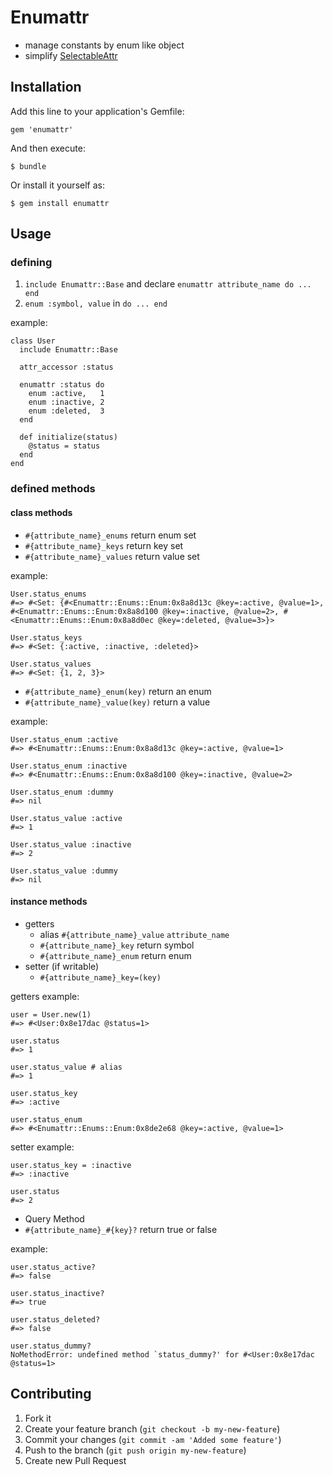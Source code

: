 # Enumattr

* manage constants by enum like object
* simplify [SelectableAttr](https://github.com/akm/selectable_attr)

## Installation

Add this line to your application's Gemfile:

    gem 'enumattr'

And then execute:

    $ bundle

Or install it yourself as:

    $ gem install enumattr

## Usage

### defining

1. `include Enumattr::Base` and declare `enumattr attribute_name do ... end`
2. `enum :symbol, value` in `do ... end`

example:

    class User
      include Enumattr::Base

      attr_accessor :status

      enumattr :status do
        enum :active,   1
        enum :inactive, 2
        enum :deleted,  3
      end

      def initialize(status)
        @status = status
      end
    end

### defined methods

#### class methods

* `#{attribute_name}_enums` return enum set
* `#{attribute_name}_keys` return  key set
* `#{attribute_name}_values` return value set

example:

    User.status_enums
    #=> #<Set: {#<Enumattr::Enums::Enum:0x8a8d13c @key=:active, @value=1>, #<Enumattr::Enums::Enum:0x8a8d100 @key=:inactive, @value=2>, #<Enumattr::Enums::Enum:0x8a8d0ec @key=:deleted, @value=3>}>

    User.status_keys
    #=> #<Set: {:active, :inactive, :deleted}>

    User.status_values
    #=> #<Set: {1, 2, 3}>

* `#{attribute_name}_enum(key)` return an enum
* `#{attribute_name}_value(key)` return a value

example:

    User.status_enum :active
    #=> #<Enumattr::Enums::Enum:0x8a8d13c @key=:active, @value=1>
    
    User.status_enum :inactive
    #=> #<Enumattr::Enums::Enum:0x8a8d100 @key=:inactive, @value=2>
    
    User.status_enum :dummy
    #=> nil
    
    User.status_value :active
    #=> 1
    
    User.status_value :inactive
    #=> 2
    
    User.status_value :dummy
    #=> nil

#### instance methods

* getters
  * alias `#{attribute_name}_value` `attribute_name`
  * `#{attribute_name}_key` return symbol
  * `#{attribute_name}_enum` return enum
* setter (if writable)
  * `#{attribute_name}_key=(key)`
  

getters example:

    user = User.new(1)
    #=> #<User:0x8e17dac @status=1>
    
    user.status
    #=> 1
    
    user.status_value # alias
    #=> 1
    
    user.status_key
    #=> :active
    
    user.status_enum
    #=> #<Enumattr::Enums::Enum:0x8de2e68 @key=:active, @value=1>

setter example:

    user.status_key = :inactive
    #=> :inactive

    user.status
    #=> 2


* Query Method
* `#{attribute_name}_#{key}?` return true or false

example:

    user.status_active?
    #=> false
    
    user.status_inactive?
    #=> true
    
    user.status_deleted?
    #=> false
    
    user.status_dummy?
    NoMethodError: undefined method `status_dummy?' for #<User:0x8e17dac @status=1>

## Contributing

1. Fork it
2. Create your feature branch (`git checkout -b my-new-feature`)
3. Commit your changes (`git commit -am 'Added some feature'`)
4. Push to the branch (`git push origin my-new-feature`)
5. Create new Pull Request
